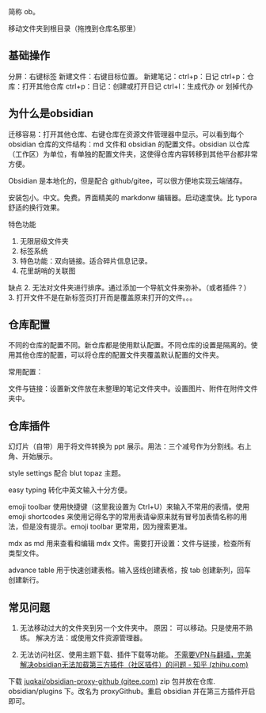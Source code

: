 

简称 ob。


移动文件夹到根目录（拖拽到仓库名那里）


## 基础操作
分屏：右键标签
新建文件：右键目标位置。
新建笔记：ctrl+p：日记
ctrl+p：仓库：打开其他仓库
ctrl+p：日记：创建或打开日记
ctrl+l：生成代办 or 划掉代办

## 为什么是obsidian
迁移容易：打开其他仓库、右键仓库在资源文件管理器中显示。可以看到每个 obsidian 仓库的文件结构：md 文件和 obsidian 的配置文件。obsidian 以仓库（工作区）为单位，有单独的配置文件夹，这使得仓库内容转移到其他平台都非常方便。

Obsidian 是本地化的，但是配合 github/gitee，可以很方便地实现云端储存。

安装包小。中文。免费。界面精美的 markdonw 编辑器。启动速度快。比 typora 舒适的换行效果。

特色功能
1. 无限层级文件夹
2. 标签系统
3. 特色功能：双向链接。适合碎片信息记录。
4. 花里胡哨的关联图

缺点
2. 无法对文件夹进行排序。通过添加一个导航文件来弥补。（或者插件？）
3. 打开文件不是在新标签页打开而是覆盖原来打开的文件。。。

## 

## 仓库配置

不同的仓库的配置不同。新仓库都是使用默认配置。不同仓库的设置是隔离的。使用其他仓库的配置，可以将仓库的配置文件夹覆盖默认配置的文件夹。

常用配置：

文件与链接：设置新文件放在未整理的笔记文件夹中。设置图片、附件在附件文件夹中。



## 仓库插件
幻灯片（自带）用于将文件转换为 ppt 展示。用法：三个减号作为分割线。右上角、开始展示。

style settings 配合 blut topaz 主题。

easy typing 转化中英文输入十分方便。

emoji toolbar 使用快捷键（这里我设置为 Ctrl+U）来输入不常用的表情。使用 emoji shortcodes 来使用记得名字的常用表请😀原来就有冒号加表情名称的用法，但是没有提示。emoji toolbar 更常用，因为搜索更准。

mdx as md 用来查看和编辑 mdx 文件。需要打开设置：文件与链接，检查所有类型文件。

advance table 用于快速创建表格。输入竖线创建表格，按 tab 创建新列，回车创建新行。

## 常见问题
1. 无法移动过大的文件夹到另一个文件夹中。
原因：
可以移动。只是使用不熟练。
解决方法：或使用文件资源管理器。

2. 无法访问社区、使用主题下载、插件下载等功能。
[不需要VPN与翻墙，完美解决obsidian无法加载第三方插件（社区插件）的问题 - 知乎 (zhihu.com)](https://zhuanlan.zhihu.com/p/430538023)

下载 [juqkai/obsidian-proxy-github (gitee.com)](https://gitee.com/juqkai/obsidian-proxy-github) zip 包并放在仓库. obsidian/plugins 下。改名为 proxyGithub。重启 obsidian 并在第三方插件开启即可。


